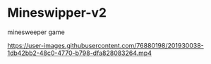 # Mineswipper-v2
minesweeper game


https://user-images.githubusercontent.com/76880198/201930038-1db42bb2-48c0-4770-b798-dfa828083264.mp4

